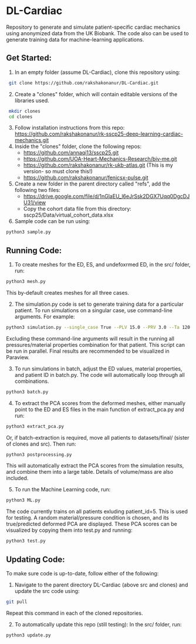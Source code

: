 # DL-Cardiac

Repository to generate and simulate patient-specific cardiac mechanics using anonymized data from the UK Biobank. The code also can be used to generate training data for machine-learning applications.

## Get Started:

1. In an empty folder (assume DL-Cardiac), clone this repository using:
```bash
 git clone https://github.com/rakshakonanur/DL-Cardiac.git
```
2. Create a "clones" folder, which will contain editable versions of the libraries used.
```bash
 mkdir clones
 cd clones
```
3. Follow installation instructions from this repo: https://github.com/rakshakonanur/rk-sscp25-deep-learning-cardiac-mechanics.git
4. Inside the "clones" folder, clone the following repos:
   - https://github.com/annaqi13/sscp25.git
   - https://github.com/UOA-Heart-Mechanics-Research/biv-me.git
   - https://github.com/rakshakonanur/rk-ukb-atlas.git (This is my version- so must clone this!)
   - https://github.com/rakshakonanur/fenicsx-pulse.git
5. Create a new folder in the parent directory called "refs", add the following two files:
   - https://drive.google.com/file/d/1nGlaEU_l6eJrSsk2DGX7Uqq0DgcDJU31/view
   - Copy the cohort data file from this directory: sscp25/Data/virtual_cohort_data.xlsx
6. Sample code can be run using:
```bash
python3 sample.py
```

## Running Code:
1. To create meshes for the ED, ES, and undefoxrmed ED, in the src/ folder, run:
```bash
python3 mesh.py
```
This by-default creates meshes for all three cases.

2. The simulation.py code is set to generate training data for a particular patient. To run simulations on a singular case, use command-line arguments. For example:
```bash
python3 simulation.py --single_case True --PLV 15.0 --PRV 3.0 --Ta 120.0 --N 200
```
Excluding these command-line arguments will result in the running all pressures/material properties combination for that patient. This script can be run in parallel.
Final results are recommended to be visualized in Paraview.

3. To run simulations in batch, adjust the ED values, material properties, and patient ID in batch.py. The code will automatically loop through all combinations.
```bash
python3 batch.py
```

4. To extract the PCA scores from the deformed meshes, either manually point to the ED and ES files in the main function of extract_pca.py and run:
```bash
python3 extract_pca.py
```
Or, if batch-extraction is required, move all patients to datasets/final/ (sister of clones and src). Then run:
```bash
python3 postprocessing.py
```
This will automatically extract the PCA scores from the simulation results, and combine them into a large table. Details of volume/mass are also included.

5. To run the Machine Learning code, run:
```bash
python3 ML.py
```
The code currently trains on all patients exluding patient_id=5. This is used for testing. A random material/pressure condition is chosen, and its true/predicted deformed PCA are displayed. These PCA scores can be visualized by copying them into test.py and running:
```bash
python3 test.py
```

## Updating Code:

To make sure code is up-to-date, follow either of the following:
1. Navigate to the parent directory DL-Cardiac (above src and clones) and update the src code using:
```bash
git pull
```
Repeat this command in each of the cloned repositories.

2. To automatically update this repo (still testing):
In the src/ folder, run:
```bash
python3 update.py
```
